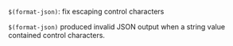 `$(format-json)`: fix escaping control characters

`$(format-json)` produced invalid JSON output when a string value contained control characters.
